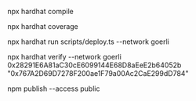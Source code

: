 
npx hardhat compile

npx hardhat coverage

npx hardhat run scripts/deploy.ts --network goerli

npx hardhat verify --network goerli 0x28291E6A81aC30cE6099144E68D8aEeE2b64052b "0x767A2D69D7278F200ae1F79a00Ac2CaE299dD784"

npm publish --access public